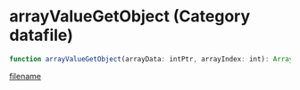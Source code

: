# arrayValueGetObject (Category datafile)

```js
function arrayValueGetObject(arrayData: intPtr, arrayIndex: int): Array
```

[filename](arrayValueGetObject_m.md ':include')